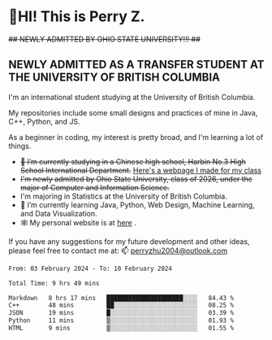 # 🌄HI! This is Perry Z. <br> #
<s>## NEWLY ADMITTED BY OHIO STATE UNIVERSITY!!! ##</s>
## NEWLY ADMITTED AS A TRANSFER STUDENT AT THE UNIVERSITY OF BRITISH COLUMBIA ##
I'm an international student studying at the University of British Columbia. <br>

My repositories include some small designs and practices of mine in Java, C++, Python, and JS. <br>

As a beginner in coding, my interest is pretty broad, and I'm learning a lot of things. <br>
- <s>🔭 I’m currently studying in a Chinese high school, Harbin No.3 High School International Department.</s> [Here's a webpage I made for my class](https://perry2004.github.io/weirdos/)
- <s> I'm newly admitted by Ohio State University, class of 2026, under the major of Computer and Information Science. </s>
- I'm majoring in Statistics at the University of British Columbia. 
- 🌱 I’m currently learning Java, Python, Web Design, Machine Learning, and Data Visualization. 
- 🕸️ My personal website is at <a href="https://zhu-yp.cn">here</a> .  

If you have any suggestions for my future development and other ideas, please feel free to contact me at: 📫 [perryzhu2004@outlook.com](mailto:perryzhu2004@outlook.com)

<!--START_SECTION:waka-->

```txt
From: 03 February 2024 - To: 10 February 2024

Total Time: 9 hrs 49 mins

Markdown   8 hrs 17 mins   █████████████████████░░░░   84.43 %
C++        48 mins         ██░░░░░░░░░░░░░░░░░░░░░░░   08.25 %
JSON       19 mins         █░░░░░░░░░░░░░░░░░░░░░░░░   03.39 %
Python     11 mins         ▒░░░░░░░░░░░░░░░░░░░░░░░░   01.93 %
HTML       9 mins          ▒░░░░░░░░░░░░░░░░░░░░░░░░   01.55 %
```

<!--END_SECTION:waka-->
